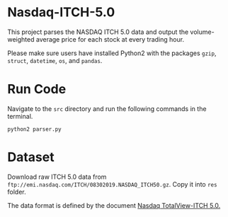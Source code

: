 # Nasdaq-ITCH-5.0
This project parses the NASDAQ ITCH 5.0 data and output the volume-weighted average price for each stock at every trading hour.

Please make sure users have installed Python2 with the packages `gzip`, `struct`, `datetime`, `os`, and `pandas`.

# Run Code

Navigate to the `src` directory and run the following commands in the terminal.

`python2 parser.py`

# Dataset

Download raw ITCH 5.0 data from `ftp://emi.nasdaq.com/ITCH/08302019.NASDAQ_ITCH50.gz`. Copy it into `res` folder.

The data format is defined by the document [Nasdaq TotalView-ITCH 5.0.](http://www.nasdaqtrader.com/content/technicalsupport/specifications/dataproducts/NQTVITCHspecification.pdf)
